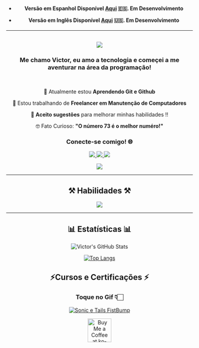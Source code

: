<h4 align="center">

- Versão em Espanhol Disponível [Aqui](   ) 🇪🇸. **Em Desenvolvimento**

- Versão em Inglês Disponível [Aqui](   ) 🇺🇸. **Em Desenvolvimento**

  </h4>

--------

<h2 

<h3 align="center">

  <img
src="https://readme-typing-svg.herokuapp.com/?font=Righteous&size=35&center=true&vCenter=true&width=500&height=70&duration=4000&lines=Olá!+😆;+Bem+Vindo+ao+Meu+Hub+✨️;"/>
  </h2>

<h3 align="center"> 

Me chamo Victor, eu amo a tecnologia e começei a me aventurar na área da programação! 
  </h3>

<br/>

<div align="center">
 
  🧠 Atualmente estou **Aprendendo Git e Github**
 
  👀 Estou trabalhando de **Freelancer em Manutenção de Computadores**

  💬 **Aceito sugestões** para melhorar minhas habilidades !!

  🤓 Fato Curioso: **"O número 73 é o melhor numéro!"**

<h3 align="center"> 
  Conecte-se comigo! 🌐 
   </h3>

<a href="mailto:vibesideral@gmail.com">
    <img src="https://img.shields.io/badge/Gmail-696969?style=for-the-badge&logo=gmail&logoColor=red" />
   </a>

<a href="https://www.linkedin.com/in/victor-corr%C3%AAa-a87218341?utm_source=share&amp;utm_campaign=share_via&amp;utm_content=profile&amp;utm_medium=android_app" target="_blank">
    <img src="https://img.shields.io/badge/LinkedIn-0077B5?style=for-the-badge&logo=linkedin&logoColor=white" target="_blank" />
   </a>

<a href="https://www.instagram.com/vibesideral?igsh=b3g4bHU4azc1Yzc1">
    <img src="https://img.shields.io/badge/Instagram-DD2A7B?style=for-the-badge&logo=Instagram&logoColor=white" target="_blank" />
   </a>

  <a
href="https://youtube.com/@vibesideral?si=m8MRY_K9hU1TPcW2">
    <img src="https://img.shields.io/badge/Youtube-FFFAFA?style=for-the-badge&logo=Youtube&logoColor=red" target="_blank" />
   </a>

---------
 
<h2 align="center">
⚒️ Habilidades ⚒️

   </h2>
<div align="center">
    <img src="https://skillicons.dev/icons?i=github,git"/>
   
---------

<h2 align="center">
📊 Estatísticas 📊
   </h2>

![Victor's GitHub Stats](https://github-readme-stats.vercel.app/api?username=VibeSideral&show_icons=true&theme=transparent)

[![Top Langs](https://github-readme-stats.vercel.app/api/top-langs/?username=VibeSideral&layout=donut&show_icons=true&theme=transparent)](https://github.com/VibeSideral)


<h2 align="center">
⚡Cursos e Certificações ⚡
   </h2

<div align="center">

 ### **Toque no Gif** 👇🏻

[![Sonic e Tails FistBump](https://c.tenor.com/eGYq7O1o3goAAAAd/tenor.gif)](https://github.com/VibeSideral/Certification)

<div align="center">
<a href='https://ko-fi.com/vibesideral' target='_blank'><img height='64' style='border:0px;height:64px;' src='https://storage.ko-fi.com/cdn/kofi1.png?v=3' border='0' alt='Buy Me a Coffee at ko-fi.com' /></a>
</div>
